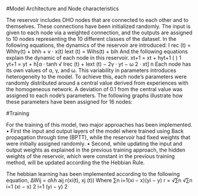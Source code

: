 #Model Architecture and Node characteristics

The reservoir includes DHO nodes that are connected to each other and to themselves. These connections
have been initialized randomly. The input is given to each node via a weighted connection, and the outputs
are assigned to 10 nodes representing the 10 different classes of the dataset.
In the following equations, the dynamics of the reservoir are introduced:
I rec (t) = Whhy(t) + bhh + v · x(t)
Iext (t) = Wihs(t) + bih
And the following equations explain the dynamic of each node in this reservoir.
xt+1 = xt + hyt+1
(
 )
1
yt+1 = yt + h[α · tanh
 √ Irec (t) + Iext (t) − 2γ · yt − ω 2 · xt]
n
Each node has its own values of α, γ, and ω. This variability in parameters introduces heterogeneity to
the model. To achieve this, each node’s parameters were randomly distributed around a central value derived
from experiences with the homogeneous network. A deviation of 0.1 from the central value was assigned to
each node’s parameters.
The following graphs illustrate how these parameters have been assigned for 16 nodes:

#Training

For the training of this model, two major approaches has been implemented.
• First the input and output layers of the model where trained using Back propagation through time
(BPTT), while the reservoir had fixed weights that were initially assigned randomly.
• Second, while updating the input and output weights as explained in the previous training approach, the
hidden weights of the reservoir, which were constant in the previous training method, will be updated
according the the Hebbian Rule.

The hebbian learning has been implemented according to the following equation,
∆Wij = σλh aij r(xi(t), xj (t))
Where
∑n
i=1(xi − x)(yi − y)
r = √∑n
 √∑n
i=1 (xi − x)
2
 i=1 (yi − y)
2